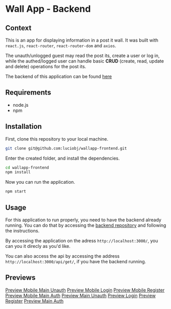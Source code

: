 # Wall App - Backend

## Context

This is an app for displaying information in a post it wall. It was built with `react.js`, `react-router`, `react-router-dom` and `axios`.

The unauth/unlogged guest may read the post its, create a user or log in, while the authed/logged user can handle basic **CRUD** (create, read, update and delete) operations for the post its.

The backend of this application can be found [here](https://github.com/luciobj/Wallapp-backend)

## Requirements

- node.js
- npm

## Installation

First, clone this repository to your local machine.

```bash
git clone git@github.com:luciobj/wallapp-frontend.git
```

Enter the created folder, and install the dependencies.

```bash
cd wallapp-frontend
npm install
```

Now you can run the application.

```bash
npm start
```

## Usage

For this application to run properly, you need to have the backend already running. You can do that by accessing the [backend repository](https://github.com/luciobj/Wallapp-backend) and following the instructions.

By accessing the application on the adress `http://localhost:3000/`, you can you it direcly as you'd like.

You can also access the api by accessing the address `http://localhost:3000/api/get/`, if you have the backend running.

## Previews

[Preview Mobile Main Unauth]('./assets/preview1.png')
[Preview Mobile Login]('./assets/preview2.png')
[Preview Mobile Register]('./assets/preview3.png')
[Preview Mobile Main Auth]('./assets/preview4.png')
[Preview Main Unauth]('./assets/preview5.png')
[Preview Login]('./assets/preview6.png')
[Preview Register]('./assets/preview7.png')
[Preview Main Auth]('./assets/preview8.png')

